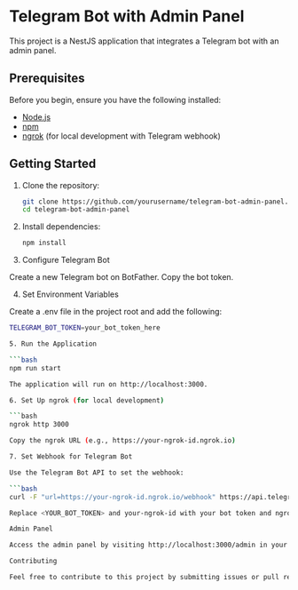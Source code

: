 # Telegram Bot with Admin Panel

This project is a NestJS application that integrates a Telegram bot with an admin panel.

## Prerequisites

Before you begin, ensure you have the following installed:

- [Node.js](https://nodejs.org/)
- [npm](https://www.npmjs.com/)
- [ngrok](https://ngrok.com/) (for local development with Telegram webhook)

## Getting Started

1. Clone the repository:

   ```bash
   git clone https://github.com/yourusername/telegram-bot-admin-panel.git
   cd telegram-bot-admin-panel

2. Install dependencies:

   ```bash
   npm install

3. Configure Telegram Bot

  Create a new Telegram bot on BotFather.
  Copy the bot token.

4. Set Environment Variables

  Create a .env file in the project root and add the following:

   ```bash
   TELEGRAM_BOT_TOKEN=your_bot_token_here

5. Run the Application

  ```bash
  npm run start

  The application will run on http://localhost:3000.

6. Set Up ngrok (for local development)

  ```bash
  ngrok http 3000

  Copy the ngrok URL (e.g., https://your-ngrok-id.ngrok.io)

7. Set Webhook for Telegram Bot

  Use the Telegram Bot API to set the webhook:

  ```bash
  curl -F "url=https://your-ngrok-id.ngrok.io/webhook" https://api.telegram.org/bot<YOUR_BOT_TOKEN>/setWebhook

  Replace <YOUR_BOT_TOKEN> and your-ngrok-id with your bot token and ngrok ID.  

  Admin Panel

  Access the admin panel by visiting http://localhost:3000/admin in your browser.

  Contributing
  
  Feel free to contribute to this project by submitting issues or pull requests.
